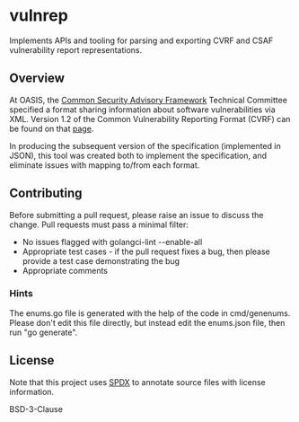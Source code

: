 # vulnrep

Implements APIs and tooling for parsing and exporting CVRF and CSAF
vulnerability report representations.

## Overview

At OASIS, the
[Common Security Advisory Framework](https://www.oasis-open.org/committees/tc_home.php?wg_abbrev=csaf)
Technical Committee specified a format sharing information about software
vulnerabilities via XML. Version 1.2 of the Common Vulnerability Reporting
Format (CVRF) can be found on that [page](https://www.oasis-open.org/committees/tc_home.php?wg_abbrev=csaf#technical).

In producing the subsequent version of the specification (implemented in JSON),
this tool was created both to implement the specification, and eliminate
issues with mapping to/from each format.

## Contributing

Before submitting a pull request, please raise an issue to discuss the change.
Pull requests must pass a minimal filter:

* No issues flagged with golangci-lint --enable-all
* Appropriate test cases - if the pull request fixes a bug, then please provide
  a test case demonstrating the bug
* Appropriate comments

### Hints

The enums.go file is generated with the help of the code in cmd/genenums.
Please don't edit this file directly, but instead edit the enums.json file,
then run "go generate".

## License

Note that this project uses [SPDX](https://spdx.org) to annotate source files
with license information.

BSD-3-Clause
